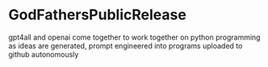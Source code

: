 # GodFathersPublicRelease
gpt4all and openai come together to work together on python programming as ideas are generated, prompt engineered into programs uploaded to github autonomously
